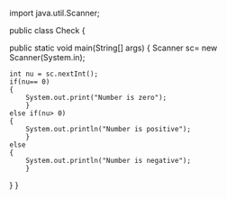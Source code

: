 import java.util.Scanner;

  public class Check {

   public static void main(String[] args) { 
    Scanner sc= new Scanner(System.in);
   
    int nu = sc.nextInt();
    if(nu== 0)
    { 
        System.out.print("Number is zero");
        }
    else if(nu> 0)
    { 
        System.out.println("Number is positive");
        }
    else 
    { 
        System.out.println("Number is negative");
        }
  }
 }
